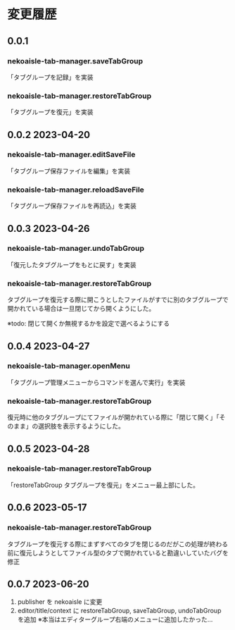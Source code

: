 # 変更履歴

## 0.0.1
### nekoaisle-tab-manager.saveTabGroup
「タブグループを記録」を実装
### nekoaisle-tab-manager.restoreTabGroup
「タブグループを復元」を実装

## 0.0.2 2023-04-20
### nekoaisle-tab-manager.editSaveFile
「タブグループ保存ファイルを編集」を実装
### nekoaisle-tab-manager.reloadSaveFile
「タブグループ保存ファイルを再読込」を実装

## 0.0.3 2023-04-26
### nekoaisle-tab-manager.undoTabGroup
「復元したタブグループをもとに戻す」を実装

### nekoaisle-tab-manager.restoreTabGroup
タブグループを復元する際に開こうとしたファイルがすでに別のタブグループで開かれている場合は一旦閉じてから開くようにした。

※todo: 閉じて開くか無視するかを設定で選べるようにする

## 0.0.4 2023-04-27
### nekoaisle-tab-manager.openMenu
「タブグループ管理メニューからコマンドを選んで実行」を実装

### nekoaisle-tab-manager.restoreTabGroup
復元時に他のタブグループにてファイルが開かれている際に「閉じて開く」「そのまま」の選択肢を表示するようにした。

## 0.0.5 2023-04-28
### nekoaisle-tab-manager.restoreTabGroup
「restoreTabGroup タブグループを復元」をメニュー最上部にした。

## 0.0.6 2023-05-17
### nekoaisle-tab-manager.restoreTabGroup
タブグループを復元する際にまずすべてのタブを閉じるのだがこの処理が終わる前に復元しようとしてファイル型のタブで開かれていると勘違いしていたバグを修正

## 0.0.7 2023-06-20
1. publisher を nekoaisle に変更
2. editor/title/context に restoreTabGroup, saveTabGroup, undoTabGroup を追加
   ※本当はエディターグループ右端のメニューに追加したかった…
